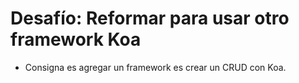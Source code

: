 # Desafío: Reformar para usar otro framework Koa

- Consigna es agregar un framework es crear un CRUD con Koa.
